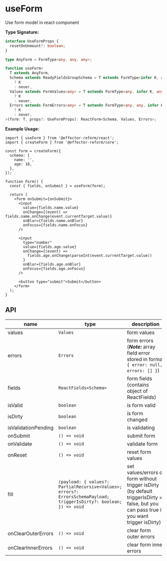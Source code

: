 # useForm

Use form model in react component

**Type Signature:**

```ts
interface UseFormProps {
  resetOnUnmount?: boolean;
}

type AnyForm = FormType<any, any, any>;

function useForm<
  T extends AnyForm,
  Schema extends ReadyFieldsGroupSchema = T extends FormType<infer K, any, any>
    ? K
    : never,
  Values extends FormValues<any> = T extends FormType<any, infer K, any>
    ? K
    : never,
  Errors extends FormErrors<any> = T extends FormType<any, any, infer K>
    ? K
    : never,
>(form: T, props?: UseFormProps): ReactForm<Schema, Values, Errors>;
```

**Example Usage:**

```tsx
import { useForm } from '@effector-reform/react';
import { createForm } from '@effector-reform/core';

const form = createForm({
  schema: {
    name: '',
    age: 18,
  },
});

function Form() {
  const { fields, onSubmit } = useForm(form);

  return (
    <form onSubmit={onSubmit}>
      <input
        value={fields.name.value}
        onChange={(event) => fields.name.onChange(event.currentTarget.value)}
        onBlur={fields.name.onBlur}
        onFocus={fields.name.onFocus}
      />

      <input
        type="number"
        value={fields.age.value}
        onChange={(event) =>
          fields.age.onChange(parseInt(event.currentTarget.value))
        }
        onBlur={fields.age.onBlur}
        onFocus={fields.age.onFocus}
      />

      <button type="submit">Submit</button>
    </form>
  );
}
```

## API

| name                | type                                                                                                                  | description                                                                                                                               |
| ------------------- | --------------------------------------------------------------------------------------------------------------------- | ----------------------------------------------------------------------------------------------------------------------------------------- |
| values              | `Values`                                                                                                            | form values                                                                                                                               |
| errors              | `Errors`                                                                                                            | form errors (**_Note:_** array field error stored in format `{ error: null, errors: [] }`)                                      |
| fields              | `ReactFields<Schema>`                                                                                               | form fields (contains object of ReactFields)                                                                                              |
| isValid             | `boolean`                                                                                                           | is form valid                                                                                                                             |
| isDirty             | `boolean`                                                                                                           | is form changed                                                                                                                           |
| isValidationPending | `boolean`                                                                                                           | is validating                                                                                                                             |
| onSubmit            | `() => void`                                                                                                        | submit form                                                                                                                               |
| onValidate          | `() => void`                                                                                                        | validate form                                                                                                                             |
| onReset             | `() => void`                                                                                                        | reset form values                                                                                                                         |
| fill                | `(payload: { values?: PartialRecursive<Values>; errors?: ErrorsSchemaPayload; triggerIsDirty?: boolean; }) => void` | set values/errors of form without trigger isDirty (by default triggerIsDirty = false, but you can pass true if you want trigger isDirty) |
| onClearOuterErrors  | `() => void`                                                                                                        | clear form outer errors                                                                                                                   |
| onClearInnerErrors  | `() => void`                                                                                                        | clear form inner errors                                                                                                                   |
